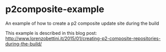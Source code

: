 # p2composite-example
An example of how to create a p2 composite update site during the build

This example is described in this blog post: http://www.lorenzobettini.it/2015/01/creating-p2-composite-repositories-during-the-build/
